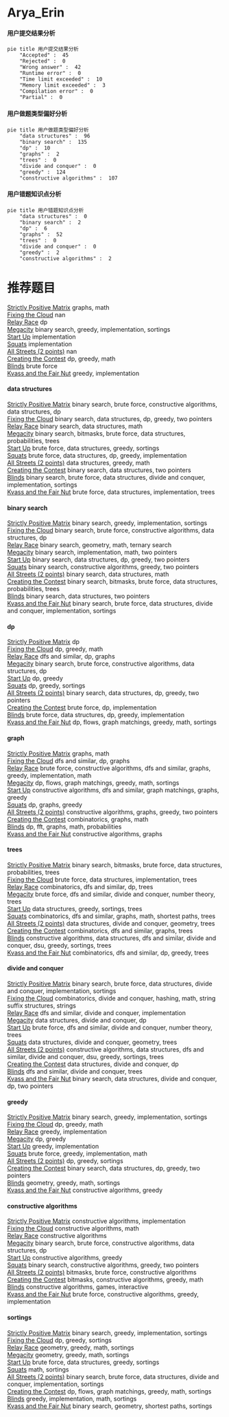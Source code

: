 # Arya_Erin
<!-- tabs:start -->
#### **用户提交结果分析**

```mermaid
pie title 用户提交结果分析
    "Accepted" :  45
    "Rejected" :  0
    "Wrong answer" :  42
    "Runtime error" :  0
    "Time limit exceeded" :  10
    "Memory limit exceeded" :  3
    "Compilation error" :  0
    "Partial" :  0
```
#### **用户做题类型偏好分析**

```mermaid
pie title 用户做题类型偏好分析
    "data structures" :  96
    "binary search" :  135
    "dp" :  10
    "graphs" :  2
    "trees" :  0
    "divide and conquer" :  0
    "greedy" :  124
    "constructive algorithms" :  107
```
#### **用户错题知识点分析**

```mermaid
pie title 用户错题知识点分析
    "data structures" :  0
    "binary search" :  2
    "dp" :  6
    "graphs" :  52
    "trees" :  0
    "divide and conquer" :  0
    "greedy" :  2
    "constructive algorithms" :  2
```
<!-- tabs:end -->
# 推荐题目
[Strictly Positive Matrix](https://codeforces.com/contest/403/problem/C)		graphs,
                        math		  
[Fixing the Cloud](https://codeforces.com/contest/1460/problem/A)		nan		  
[Relay Race](http://codeforces.com/problemset/problem/213/C)		dp		  
[Megacity](http://codeforces.com/problemset/problem/424/B)		binary search,
                        greedy,
                        implementation,
                        sortings		  
[Start Up](https://codeforces.com/contest/421/problem/B)		implementation		  
[Squats](http://codeforces.com/problemset/problem/424/A)		implementation		  
[All Streets (2 points)](https://codeforces.com/contest/1164/problem/N)		nan		  
[Creating the Contest](http://codeforces.com/problemset/problem/1029/B)		dp,
                        greedy,
                        math		  
[Blinds](http://codeforces.com/problemset/problem/38/C)		brute force		  
[Kvass and the Fair Nut](http://codeforces.com/problemset/problem/1084/B)		greedy,
                        implementation		  
<!-- tabs:start -->
#### **data structures**
[Strictly Positive Matrix](http://codeforces.com/problemset/problem/424/D)		binary search,
                        brute force,
                        constructive algorithms,
                        data structures,
                        dp		  
[Fixing the Cloud](http://codeforces.com/problemset/problem/1492/C)		binary search,
                        data structures,
                        dp,
                        greedy,
                        two pointers		  
[Relay Race](http://codeforces.com/problemset/problem/1490/G)		binary search,
                        data structures,
                        math		  
[Megacity](http://codeforces.com/problemset/problem/1479/D)		binary search,
                        bitmasks,
                        brute force,
                        data structures,
                        probabilities,
                        trees		  
[Start Up](http://codeforces.com/problemset/problem/1497/A)		brute force,
                        data structures,
                        greedy,
                        sortings		  
[Squats](http://codeforces.com/problemset/problem/1491/C)		brute force,
                        data structures,
                        dp,
                        greedy,
                        implementation		  
[All Streets (2 points)](http://codeforces.com/problemset/problem/1492/B)		data structures,
                        greedy,
                        math		  
[Creating the Contest](http://codeforces.com/problemset/problem/1436/E)		binary search,
                        data structures,
                        two pointers		  
[Blinds](http://codeforces.com/problemset/problem/1461/D)		binary search,
                        brute force,
                        data structures,
                        divide and conquer,
                        implementation,
                        sortings		  
[Kvass and the Fair Nut](http://codeforces.com/problemset/problem/1511/C)		brute force,
                        data structures,
                        implementation,
                        trees		  
#### **binary search**
[Strictly Positive Matrix](http://codeforces.com/problemset/problem/424/B)		binary search,
                        greedy,
                        implementation,
                        sortings		  
[Fixing the Cloud](http://codeforces.com/problemset/problem/424/D)		binary search,
                        brute force,
                        constructive algorithms,
                        data structures,
                        dp		  
[Relay Race](http://codeforces.com/problemset/problem/1354/C1)		binary search,
                        geometry,
                        math,
                        ternary search		  
[Megacity](http://codeforces.com/problemset/problem/1355/C)		binary search,
                        implementation,
                        math,
                        two pointers		  
[Start Up](http://codeforces.com/problemset/problem/1492/C)		binary search,
                        data structures,
                        dp,
                        greedy,
                        two pointers		  
[Squats](http://codeforces.com/problemset/problem/1463/D)		binary search,
                        constructive algorithms,
                        greedy,
                        two pointers		  
[All Streets (2 points)](http://codeforces.com/problemset/problem/1490/G)		binary search,
                        data structures,
                        math		  
[Creating the Contest](http://codeforces.com/problemset/problem/1479/D)		binary search,
                        bitmasks,
                        brute force,
                        data structures,
                        probabilities,
                        trees		  
[Blinds](http://codeforces.com/problemset/problem/1436/E)		binary search,
                        data structures,
                        two pointers		  
[Kvass and the Fair Nut](http://codeforces.com/problemset/problem/1461/D)		binary search,
                        brute force,
                        data structures,
                        divide and conquer,
                        implementation,
                        sortings		  
#### **dp**
[Strictly Positive Matrix](http://codeforces.com/problemset/problem/213/C)		dp		  
[Fixing the Cloud](http://codeforces.com/problemset/problem/1029/B)		dp,
                        greedy,
                        math		  
[Relay Race](http://codeforces.com/problemset/problem/1354/E)		dfs and similar,
                        dp,
                        graphs		  
[Megacity](http://codeforces.com/problemset/problem/424/D)		binary search,
                        brute force,
                        constructive algorithms,
                        data structures,
                        dp		  
[Start Up](http://codeforces.com/problemset/problem/1203/F2)		dp,
                        greedy		  
[Squats](http://codeforces.com/problemset/problem/1355/B)		dp,
                        greedy,
                        sortings		  
[All Streets (2 points)](http://codeforces.com/problemset/problem/1492/C)		binary search,
                        data structures,
                        dp,
                        greedy,
                        two pointers		  
[Creating the Contest](https://codeforces.com/contest/1457/problem/C)		brute force,
                        dp,
                        implementation		  
[Blinds](http://codeforces.com/problemset/problem/1491/C)		brute force,
                        data structures,
                        dp,
                        greedy,
                        implementation		  
[Kvass and the Fair Nut](http://codeforces.com/problemset/problem/1437/C)		dp,
                        flows,
                        graph matchings,
                        greedy,
                        math,
                        sortings		  
#### **graph**
[Strictly Positive Matrix](https://codeforces.com/contest/403/problem/C)		graphs,
                        math		  
[Fixing the Cloud](http://codeforces.com/problemset/problem/1354/E)		dfs and similar,
                        dp,
                        graphs		  
[Relay Race](http://codeforces.com/problemset/problem/1487/C)		brute force,
                        constructive algorithms,
                        dfs and similar,
                        graphs,
                        greedy,
                        implementation,
                        math		  
[Megacity](http://codeforces.com/problemset/problem/1437/C)		dp,
                        flows,
                        graph matchings,
                        greedy,
                        math,
                        sortings		  
[Start Up](http://codeforces.com/problemset/problem/1470/D)		constructive algorithms,
                        dfs and similar,
                        graph matchings,
                        graphs,
                        greedy		  
[Squats](http://codeforces.com/problemset/problem/1476/C)		dp,
                        graphs,
                        greedy		  
[All Streets (2 points)](http://codeforces.com/problemset/problem/1304/D)		constructive algorithms,
                        graphs,
                        greedy,
                        two pointers		  
[Creating the Contest](http://codeforces.com/problemset/problem/1475/C)		combinatorics,
                        graphs,
                        math		  
[Blinds](http://codeforces.com/problemset/problem/553/E)		dp,
                        fft,
                        graphs,
                        math,
                        probabilities		  
[Kvass and the Fair Nut](http://codeforces.com/problemset/problem/1495/C)		constructive algorithms,
                        graphs		  
#### **trees**
[Strictly Positive Matrix](http://codeforces.com/problemset/problem/1479/D)		binary search,
                        bitmasks,
                        brute force,
                        data structures,
                        probabilities,
                        trees		  
[Fixing the Cloud](http://codeforces.com/problemset/problem/1511/C)		brute force,
                        data structures,
                        implementation,
                        trees		  
[Relay Race](http://codeforces.com/problemset/problem/1499/F)		combinatorics,
                        dfs and similar,
                        dp,
                        trees		  
[Megacity](http://codeforces.com/problemset/problem/1491/E)		brute force,
                        dfs and similar,
                        divide and conquer,
                        number theory,
                        trees		  
[Start Up](http://codeforces.com/problemset/problem/1466/D)		data structures,
                        greedy,
                        sortings,
                        trees		  
[Squats](http://codeforces.com/problemset/problem/1495/D)		combinatorics,
                        dfs and similar,
                        graphs,
                        math,
                        shortest paths,
                        trees		  
[All Streets (2 points)](http://codeforces.com/problemset/problem/1303/G)		data structures,
                        divide and conquer,
                        geometry,
                        trees		  
[Creating the Contest](http://codeforces.com/problemset/problem/1454/E)		combinatorics,
                        dfs and similar,
                        graphs,
                        trees		  
[Blinds](http://codeforces.com/problemset/problem/1494/D)		constructive algorithms,
                        data structures,
                        dfs and similar,
                        divide and conquer,
                        dsu,
                        greedy,
                        sortings,
                        trees		  
[Kvass and the Fair Nut](http://codeforces.com/problemset/problem/1292/C)		combinatorics,
                        dfs and similar,
                        dp,
                        greedy,
                        trees		  
#### **divide and conquer**
[Strictly Positive Matrix](http://codeforces.com/problemset/problem/1461/D)		binary search,
                        brute force,
                        data structures,
                        divide and conquer,
                        implementation,
                        sortings		  
[Fixing the Cloud](http://codeforces.com/problemset/problem/1466/G)		combinatorics,
                        divide and conquer,
                        hashing,
                        math,
                        string suffix structures,
                        strings		  
[Relay Race](http://codeforces.com/problemset/problem/1490/D)		dfs and similar,
                        divide and conquer,
                        implementation		  
[Megacity](https://codeforces.com/contest/1483/problem/C)		data structures,
                        divide and conquer,
                        dp		  
[Start Up](http://codeforces.com/problemset/problem/1491/E)		brute force,
                        dfs and similar,
                        divide and conquer,
                        number theory,
                        trees		  
[Squats](http://codeforces.com/problemset/problem/1303/G)		data structures,
                        divide and conquer,
                        geometry,
                        trees		  
[All Streets (2 points)](http://codeforces.com/problemset/problem/1494/D)		constructive algorithms,
                        data structures,
                        dfs and similar,
                        divide and conquer,
                        dsu,
                        greedy,
                        sortings,
                        trees		  
[Creating the Contest](http://codeforces.com/problemset/problem/1482/E)		data structures,
                        divide and conquer,
                        dp		  
[Blinds](http://codeforces.com/problemset/problem/566/C)		dfs and similar,
                        divide and conquer,
                        trees		  
[Kvass and the Fair Nut](http://codeforces.com/problemset/problem/1428/F)		binary search,
                        data structures,
                        divide and conquer,
                        dp,
                        two pointers		  
#### **greedy**
[Strictly Positive Matrix](http://codeforces.com/problemset/problem/424/B)		binary search,
                        greedy,
                        implementation,
                        sortings		  
[Fixing the Cloud](http://codeforces.com/problemset/problem/1029/B)		dp,
                        greedy,
                        math		  
[Relay Race](http://codeforces.com/problemset/problem/1084/B)		greedy,
                        implementation		  
[Megacity](http://codeforces.com/problemset/problem/1203/F2)		dp,
                        greedy		  
[Start Up](http://codeforces.com/problemset/problem/1203/D1)		greedy,
                        implementation		  
[Squats](http://codeforces.com/problemset/problem/1368/A)		brute force,
                        greedy,
                        implementation,
                        math		  
[All Streets (2 points)](http://codeforces.com/problemset/problem/1355/B)		dp,
                        greedy,
                        sortings		  
[Creating the Contest](http://codeforces.com/problemset/problem/1492/C)		binary search,
                        data structures,
                        dp,
                        greedy,
                        two pointers		  
[Blinds](https://codeforces.com/contest/1496/problem/C)		geometry,
                        greedy,
                        math,
                        sortings		  
[Kvass and the Fair Nut](http://codeforces.com/problemset/problem/1493/A)		constructive algorithms,
                        greedy		  
#### **constructive algorithms**
[Strictly Positive Matrix](http://codeforces.com/problemset/problem/421/A)		constructive algorithms,
                        implementation		  
[Fixing the Cloud](http://codeforces.com/problemset/problem/1355/D)		constructive algorithms,
                        math		  
[Relay Race](https://codeforces.com/contest/1173/problem/F)		constructive algorithms		  
[Megacity](http://codeforces.com/problemset/problem/424/D)		binary search,
                        brute force,
                        constructive algorithms,
                        data structures,
                        dp		  
[Start Up](http://codeforces.com/problemset/problem/1493/A)		constructive algorithms,
                        greedy		  
[Squats](http://codeforces.com/problemset/problem/1463/D)		binary search,
                        constructive algorithms,
                        greedy,
                        two pointers		  
[All Streets (2 points)](https://codeforces.com/contest/1456/problem/B)		bitmasks,
                        brute force,
                        constructive algorithms		  
[Creating the Contest](http://codeforces.com/problemset/problem/1492/D)		bitmasks,
                        constructive algorithms,
                        greedy,
                        math		  
[Blinds](https://codeforces.com/contest/1504/problem/D)		constructive algorithms,
                        games,
                        interactive		  
[Kvass and the Fair Nut](https://codeforces.com/contest/1483/problem/A)		brute force,
                        constructive algorithms,
                        greedy,
                        implementation		  
#### **sortings**
[Strictly Positive Matrix](http://codeforces.com/problemset/problem/424/B)		binary search,
                        greedy,
                        implementation,
                        sortings		  
[Fixing the Cloud](http://codeforces.com/problemset/problem/1355/B)		dp,
                        greedy,
                        sortings		  
[Relay Race](https://codeforces.com/contest/1496/problem/C)		geometry,
                        greedy,
                        math,
                        sortings		  
[Megacity](http://codeforces.com/problemset/problem/1495/A)		geometry,
                        greedy,
                        math,
                        sortings		  
[Start Up](http://codeforces.com/problemset/problem/1497/A)		brute force,
                        data structures,
                        greedy,
                        sortings		  
[Squats](http://codeforces.com/problemset/problem/1427/A)		math,
                        sortings		  
[All Streets (2 points)](http://codeforces.com/problemset/problem/1461/D)		binary search,
                        brute force,
                        data structures,
                        divide and conquer,
                        implementation,
                        sortings		  
[Creating the Contest](http://codeforces.com/problemset/problem/1437/C)		dp,
                        flows,
                        graph matchings,
                        greedy,
                        math,
                        sortings		  
[Blinds](http://codeforces.com/problemset/problem/1473/A)		greedy,
                        implementation,
                        math,
                        sortings		  
[Kvass and the Fair Nut](http://codeforces.com/problemset/problem/1486/B)		binary search,
                        geometry,
                        shortest paths,
                        sortings		  
<!-- tabs:end -->
